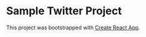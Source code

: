 # Sample Twitter Project

This project was bootstrapped with [Create React App](https://github.com/facebook/create-react-app).